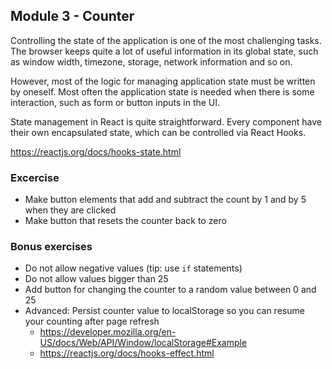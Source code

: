 ## Module 3 - Counter

Controlling the state of the application is one of the most challenging tasks. The browser keeps quite a lot of useful information in its global state, such as window width, timezone, storage, network information and so on.

However, most of the logic for managing application state must be written by oneself. Most often the application state is needed when there is some interaction, such as form or button inputs in the UI.

State management in React is quite straightforward. Every component have their own encapsulated state, which can be controlled via React Hooks.

https://reactjs.org/docs/hooks-state.html

### Excercise

-   Make button elements that add and subtract the count by 1 and by 5 when they are clicked
-   Make button that resets the counter back to zero

### Bonus exercises

-   Do not allow negative values (tip: use `if` statements)
-   Do not allow values bigger than 25
-   Add button for changing the counter to a random value between 0 and 25
-   Advanced: Persist counter value to localStorage so you can resume your counting after page refresh
    -   https://developer.mozilla.org/en-US/docs/Web/API/Window/localStorage#Example
    -   https://reactjs.org/docs/hooks-effect.html
